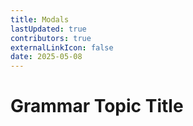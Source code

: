 ```yaml
---
title: Modals
lastUpdated: true
contributors: true
externalLinkIcon: false
date: 2025-05-08
---
```

# Grammar Topic Title